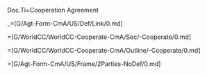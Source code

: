 Doc.Ti=Cooperation Agreement

_=[G/Agt-Form-CmA/US/Def/Link/0.md]

=[G/WorldCC/WorldCC-Cooperate-CmA/Sec/-Cooperate/0.md]

=[G/WorldCC/WorldCC-Cooperate-CmA/Outline/-Cooperate/0.md]

=[G/Agt-Form-CmA/US/Frame/2Parties-NoDef/0.md]